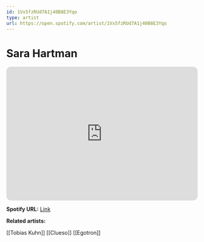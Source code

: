 ```yaml
---
id: 1Vx5fzRUd7A1j40B8E3Yqo
type: artist
url: https://open.spotify.com/artist/1Vx5fzRUd7A1j40B8E3Yqo
---
```

# Sara Hartman

<iframe style="border-radius:12px" src="https://open.spotify.com/embed/artist/1Vx5fzRUd7A1j40B8E3Yqo" width="100%" height="352" frameBorder="0" allowfullscreen="" allow="autoplay; clipboard-write; encrypted-media; fullscreen; picture-in-picture" loading="lazy"></iframe>

**Spotify URL:** [Link](https://open.spotify.com/artist/1Vx5fzRUd7A1j40B8E3Yqo)

**Related artists:**

[[Tobias Kuhn]]
[[Clueso]]
[[Egotron]]
